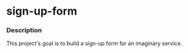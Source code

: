# sign-up-form

### Description

This project's goal is to build a sign-up form for an imaginary service.